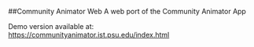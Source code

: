 ##Community Animator Web
A web port of the Community Animator App

Demo version available at: https://communityanimator.ist.psu.edu/index.html
